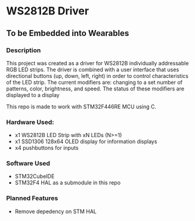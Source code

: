 # WS2812B Driver
## To be Embedded into Wearables

### Description

This project was created as a driver for WS2812B individually addressable RGB LED strips. The driver is combined with a user interface that uses directional buttons (up, down, left, right) in order to control characteristics of the LED strip. The current modifiers are: changing to a set number of patterns, color, brightness, and speed. The status of these modifiers are displayed to a display

This repo is made to work with STM32F446RE MCU using C.

### Hardware Used:
- x1 WS2812B LED Strip with xN LEDs (N>=1)
- x1 SSD1306 128x64 OLED display for information displays
- x4 pushbuttons for inputs

### Software Used
- STM32CubeIDE
- STM32F4 HAL as a submodule in this repo

### Planned Features
- Remove depedency on STM HAL






